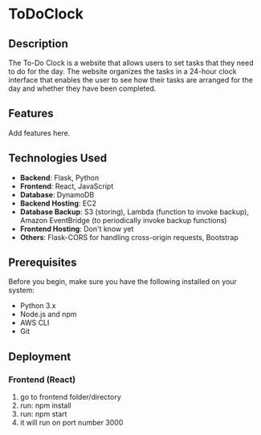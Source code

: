 # ToDoClock

## Description
The To-Do Clock is a website that allows users to set tasks that they need to do for the day. The website organizes the tasks in a 24-hour clock interface that enables the user to see how their tasks are arranged for the day and whether they have been completed.

## Features
Add features here.

## Technologies Used
- **Backend**: Flask, Python
- **Frontend**: React, JavaScript
- **Database**: DynamoDB 
- **Backend Hosting**: EC2
- **Database Backup**: S3 (storing), Lambda (function to invoke backup), Amazon EventBridge (to periodically invoke backup functions)
- **Frontend Hosting**: Don't know yet   
- **Others**: Flask-CORS for handling cross-origin requests, Bootstrap

## Prerequisites
Before you begin, make sure you have the following installed on your system:
- Python 3.x
- Node.js and npm
- AWS CLI 
- Git 

## Deployment 

### Frontend (React)
1. go to frontend folder/directory
2. run: npm install
3. run: npm start
4. it will run on port number 3000 
